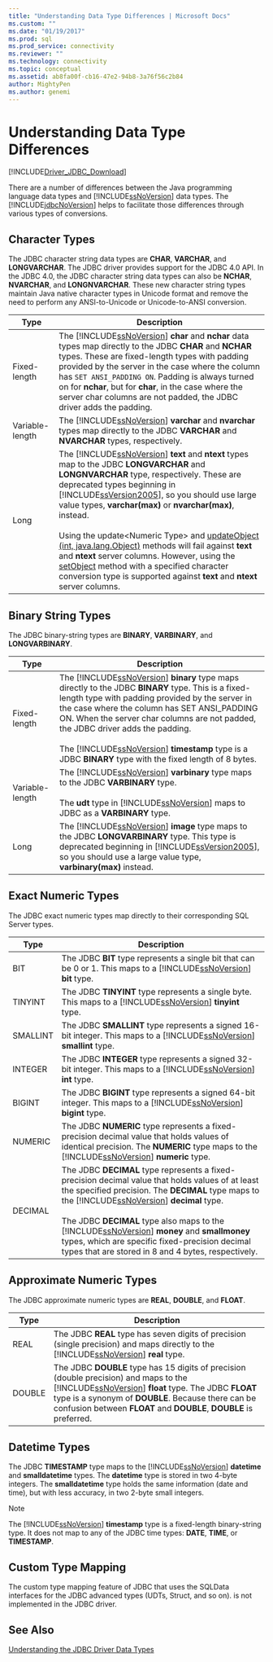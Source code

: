 ```yaml
---
title: "Understanding Data Type Differences | Microsoft Docs"
ms.custom: ""
ms.date: "01/19/2017"
ms.prod: sql
ms.prod_service: connectivity
ms.reviewer: ""
ms.technology: connectivity
ms.topic: conceptual
ms.assetid: ab8fa00f-cb16-47e2-94b8-3a76f56c2b84
author: MightyPen
ms.author: genemi
---
```

# Understanding Data Type Differences

[!INCLUDE[Driver_JDBC_Download](../../includes/driver_jdbc_download.md)]

There are a number of differences between the Java programming language data types and [!INCLUDE[ssNoVersion](../../includes/ssnoversion-md.md)] data types. The [!INCLUDE[jdbcNoVersion](../../includes/jdbcnoversion_md.md)] helps to facilitate those differences through various types of conversions.  

## Character Types

The JDBC character string data types are **CHAR**, **VARCHAR**, and **LONGVARCHAR**. The JDBC driver provides support for the JDBC 4.0 API. In the JDBC 4.0, the JDBC character string data types can also be **NCHAR**, **NVARCHAR**, and **LONGNVARCHAR**. These new character string types maintain Java native character types in Unicode format and remove the need to perform any ANSI-to-Unicode or Unicode-to-ANSI conversion.  
  
| Type            | Description                                                                                                                                                                                                                                                                                                                                                                                                                                                                                                                                                                                                                                                                                                                                                                                                                |
| --------------- | -------------------------------------------------------------------------------------------------------------------------------------------------------------------------------------------------------------------------------------------------------------------------------------------------------------------------------------------------------------------------------------------------------------------------------------------------------------------------------------------------------------------------------------------------------------------------------------------------------------------------------------------------------------------------------------------------------------------------------------------------------------------------------------------------------------------------- |
| Fixed-length    | The [!INCLUDE[ssNoVersion](../../includes/ssnoversion-md.md)] **char** and **nchar** data types map directly to the JDBC **CHAR** and **NCHAR** types. These are fixed-length types with padding provided by the server in the case where the column has `SET ANSI_PADDING ON`. Padding is always turned on for **nchar**, but for **char**, in the case where the server char columns are not padded, the JDBC driver adds the padding.                                                                                                                                                                                                                                                                                                                                                                                      |
| Variable-length | The [!INCLUDE[ssNoVersion](../../includes/ssnoversion-md.md)] **varchar** and **nvarchar** types map directly to the JDBC **VARCHAR** and **NVARCHAR** types, respectively.                                                                                                                                                                                                                                                                                                                                                                                                                                                                                                                                                                                                                                                 |
| Long            | The [!INCLUDE[ssNoVersion](../../includes/ssnoversion-md.md)] **text** and **ntext** types map to the JDBC **LONGVARCHAR** and **LONGNVARCHAR** type, respectively. These are deprecated types beginning in [!INCLUDE[ssVersion2005](../../includes/ssversion2005-md.md)], so you should use large value types, **varchar(max)** or **nvarchar(max)**, instead.<br /><br /> Using the update\<Numeric Type> and [updateObject (int, java.lang.Object)](../../connect/jdbc/reference/updateobject-method-int-java-lang-object.md) methods will fail against **text** and **ntext** server columns. However, using the [setObject](../../connect/jdbc/reference/setobject-method-sqlserverpreparedstatement.md) method with a specified character conversion type is supported against **text** and **ntext** server columns. |
  
## Binary String Types

The JDBC binary-string types are **BINARY**, **VARBINARY**, and **LONGVARBINARY**.  
  
| Type            | Description                                                                                                                                                                                                                                                                                                                                                                                                                                                                          |
| --------------- | ------------------------------------------------------------------------------------------------------------------------------------------------------------------------------------------------------------------------------------------------------------------------------------------------------------------------------------------------------------------------------------------------------------------------------------------------------------------------------------ |
| Fixed-length    | The [!INCLUDE[ssNoVersion](../../includes/ssnoversion-md.md)] **binary** type maps directly to the JDBC **BINARY** type. This is a fixed-length type with padding provided by the server in the case where the column has SET ANSI_PADDING ON. When the server char columns are not padded, the JDBC driver adds the padding.<br /><br /> The [!INCLUDE[ssNoVersion](../../includes/ssnoversion-md.md)] **timestamp** type is a JDBC **BINARY** type with the fixed length of 8 bytes. |
| Variable-length | The [!INCLUDE[ssNoVersion](../../includes/ssnoversion-md.md)] **varbinary** type maps to the JDBC **VARBINARY** type.<br /><br /> The **udt** type in [!INCLUDE[ssNoVersion](../../includes/ssnoversion-md.md)] maps to JDBC as a **VARBINARY** type.                                                                                                                                                                                                                                 |
| Long            | The [!INCLUDE[ssNoVersion](../../includes/ssnoversion-md.md)] **image** type maps to the JDBC **LONGVARBINARY** type. This type is deprecated beginning in [!INCLUDE[ssVersion2005](../../includes/ssversion2005-md.md)], so you should use a large value type, **varbinary(max)** instead.                                                                                                                                                                                           |
  
## Exact Numeric Types

The JDBC exact numeric types map directly to their corresponding SQL Server types.  
  
| Type     | Description                                                                                                                                                                                                                                                                                                                                                                                                                                                                                   |
| -------- | --------------------------------------------------------------------------------------------------------------------------------------------------------------------------------------------------------------------------------------------------------------------------------------------------------------------------------------------------------------------------------------------------------------------------------------------------------------------------------------------- |
| BIT      | The JDBC **BIT** type represents a single bit that can be 0 or 1. This maps to a [!INCLUDE[ssNoVersion](../../includes/ssnoversion-md.md)] **bit** type.                                                                                                                                                                                                                                                                                                                                       |
| TINYINT  | The JDBC **TINYINT** type represents a single byte. This maps to a [!INCLUDE[ssNoVersion](../../includes/ssnoversion-md.md)] **tinyint** type.                                                                                                                                                                                                                                                                                                                                                 |
| SMALLINT | The JDBC **SMALLINT** type represents a signed 16-bit integer. This maps to a [!INCLUDE[ssNoVersion](../../includes/ssnoversion-md.md)] **smallint** type.                                                                                                                                                                                                                                                                                                                                     |
| INTEGER  | The JDBC **INTEGER** type represents a signed 32-bit integer. This maps to a [!INCLUDE[ssNoVersion](../../includes/ssnoversion-md.md)] **int** type.                                                                                                                                                                                                                                                                                                                                           |
| BIGINT   | The JDBC **BIGINT** type represents a signed 64-bit integer. This maps to a [!INCLUDE[ssNoVersion](../../includes/ssnoversion-md.md)] **bigint** type.                                                                                                                                                                                                                                                                                                                                         |
| NUMERIC  | The JDBC **NUMERIC** type represents a fixed-precision decimal value that holds values of identical precision. The **NUMERIC** type maps to the [!INCLUDE[ssNoVersion](../../includes/ssnoversion-md.md)] **numeric** type.                                                                                                                                                                                                                                                                   |
| DECIMAL  | The JDBC **DECIMAL** type represents a fixed-precision decimal value that holds values of at least the specified precision. The **DECIMAL** type maps to the [!INCLUDE[ssNoVersion](../../includes/ssnoversion-md.md)] **decimal** type.<br /><br /> The JDBC **DECIMAL** type also maps to the [!INCLUDE[ssNoVersion](../../includes/ssnoversion-md.md)] **money** and **smallmoney** types, which are specific fixed-precision decimal types that are stored in 8 and 4 bytes, respectively. |
  
## Approximate Numeric Types

The JDBC approximate numeric types are **REAL**, **DOUBLE**, and **FLOAT**.  
  
| Type   | Description                                                                                                                                                                                                                                                                                                   |
| ------ | ------------------------------------------------------------------------------------------------------------------------------------------------------------------------------------------------------------------------------------------------------------------------------------------------------------- |
| REAL   | The JDBC **REAL** type has seven digits of precision (single precision) and maps directly to the [!INCLUDE[ssNoVersion](../../includes/ssnoversion-md.md)] **real** type.                                                                                                                                     |
| DOUBLE | The JDBC **DOUBLE** type has 15 digits of precision (double precision) and maps to the [!INCLUDE[ssNoVersion](../../includes/ssnoversion-md.md)] **float** type. The JDBC **FLOAT** type is a synonym of **DOUBLE**. Because there can be confusion between **FLOAT** and **DOUBLE**, **DOUBLE** is preferred. |
  
## Datetime Types

The JDBC **TIMESTAMP** type maps to the [!INCLUDE[ssNoVersion](../../includes/ssnoversion-md.md)] **datetime** and **smalldatetime** types. The **datetime** type is stored in two 4-byte integers. The **smalldatetime** type holds the same information (date and time), but with less accuracy, in two 2-byte small integers.  
  
> [!NOTE]  
> The [!INCLUDE[ssNoVersion](../../includes/ssnoversion-md.md)] **timestamp** type is a fixed-length binary-string type. It does not map to any of the JDBC time types: **DATE**, **TIME**, or **TIMESTAMP**.  
  
## Custom Type Mapping

The custom type mapping feature of JDBC that uses the SQLData interfaces for the JDBC advanced types (UDTs, Struct, and so on). is not implemented in the JDBC driver.  
  
## See Also

[Understanding the JDBC Driver Data Types](../../connect/jdbc/understanding-the-jdbc-driver-data-types.md)  
